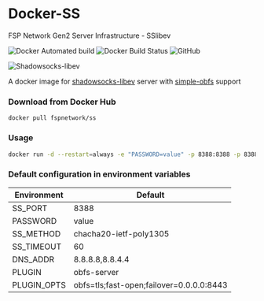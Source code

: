 # Docker-SS

FSP Network Gen2 Server Infrastructure - SSlibev

![Docker Automated build](https://img.shields.io/docker/automated/fspnetwork/ss.svg?style=flat-square)
![Docker Build Status](https://img.shields.io/docker/build/fspnetwork/ss.svg?style=flat-square)
![GitHub](https://img.shields.io/github/license/fspnet/docker-sslibev.svg?style=flat-square)

![Shadowsocks-libev](https://img.shields.io/badge/ss--libev-3.2.3-blue.svg?style=flat-square)

A docker image for [shadowsocks-libev](https://github.com/shadowsocks/shadowsocks-libev) server with [simple-obfs](https://github.com/shadowsocks/simple-obfs) support

### Download from Docker Hub 

    docker pull fspnetwork/ss

### Usage
```sh
docker run -d --restart=always -e "PASSWORD=value" -p 8388:8388 -p 8388:8388/udp --name ssserver fspnetwork/ss
```

### Default configuration in environment variables
| Environment | Default |
| - | - |
| SS_PORT | 8388 |
| PASSWORD | value |
| SS_METHOD | chacha20-ietf-poly1305 |
| SS_TIMEOUT | 60 |
| DNS_ADDR | 8.8.8.8,8.8.4.4 |
| PLUGIN | obfs-server |
| PLUGIN_OPTS | obfs=tls;fast-open;failover=0.0.0.0:8443 |